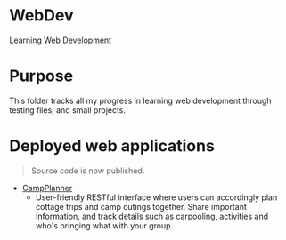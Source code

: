# WebDev
Learning Web Development

# Purpose
This folder tracks all my progress in learning web development through testing files, and small projects.

# Deployed web applications
> Source code is now published.
* [CampPlanner](https://my-camp-planner.herokuapp.com)
  * User-friendly RESTful interface where users can accordingly plan cottage trips and camp outings together. Share important information, and track details such as carpooling, activities and who's bringing what with your group.
